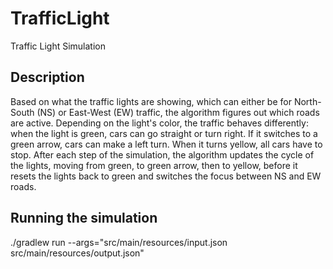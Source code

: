 # TrafficLight
Traffic Light Simulation

## Description
Based on what the traffic lights are showing, which can either be for North-South (NS) or East-West (EW) traffic, the algorithm figures out which roads are active. Depending on the light's color, the traffic behaves differently: when the light is green, cars can go straight or turn right. If it switches to a green arrow, cars can make a left turn. When it turns yellow, all cars have to stop. After each step of the simulation, the algorithm updates the cycle of the lights, moving from green, to green arrow, then to yellow, before it resets the lights back to green and switches the focus between NS and EW roads.

## Running the simulation
./gradlew run --args="src/main/resources/input.json src/main/resources/output.json"
